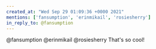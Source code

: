 ```yaml
---
created_at: "Wed Sep 29 01:09:36 +0000 2021"
mentions: ['fansumption', 'erinmikail', 'rosiesherry']
in_reply_to: @fansumption
---
```


@fansumption @erinmikail @rosiesherry That's so cool!